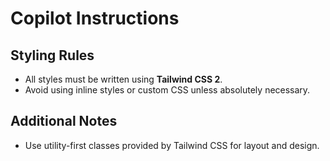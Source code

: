 # Copilot Instructions

## Styling Rules
- All styles must be written using **Tailwind CSS 2**.
- Avoid using inline styles or custom CSS unless absolutely necessary.

## Additional Notes
- Use utility-first classes provided by Tailwind CSS for layout and design.  
